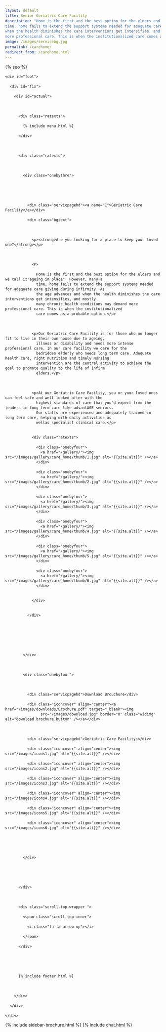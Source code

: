 ```yaml
---
layout: default
title: Senior Geriatric Care Facility
description: "Home is the first and the best option for the elders and we call it 'ageing in place'! However, many a
time, home fails to extend the support systems needed for adequate care giving during infirmity. As the age advances and
when the health diminishes the care interventions get intensifies, and mostly many chronic health conditions may demand
more professional care. This is when the institutionalized care comes as a probable option."
image: /images/servicebg.jpg
permalink: /carehome/
redirect_from: /carehome.html
---
```


<head>

  <meta http-equiv="Content-Type" content="text/html; charset=utf-8" />

  <link rel="shortcut icon" href="/images/fav-icon.png" />

  <meta name="viewport" content="width=device-width, initial-scale=1">


  {% seo %}

  <meta name="keywords"
    content="seniors care, elder care, assisted living homes, coma care, dementia care, Alzheimer's care, respite care, foster care, hospice care, domicilary care, Geriatric Care Facility, old age home, bed ridden patients, Intervention patients, tracheotomy patients, colostomy, catheter, nasal feeding, PEG feeding, geriatric counseling, senior counseling, old age care, home nursing, elderly care taker,senior care giver,trained home nurses, trained senior carer, gerentology experts, research, seminar, international faculty in gerentology" />



  <link href="/assets/css/advant.css" rel="stylesheet" type="text/css" />

  <script src="/scroltop/scrolltop.js"></script>

  <script src="/scroltop/scrolcontrole.js"></script>



  <!--mobile menu start-->

  <link rel="stylesheet" href="/respmenu/responsivemobilemenu.css" type="text/css" />

  <script type="text/javascript" src="/respmenu/responsivemobilemenu.js"></script>

  <!--mobile menu end-->



  <!--sidebar script start from here-->

  <script src="/sidebar/jquery.js" type="text/javascript"></script>

  <link href="/sidebar/sidebar.css" rel="stylesheet" type="text/css" />

  <script type="text/javascript">

    jQuery(document).ready(

      function () {
        jQuery("#facebook_right").hover(function () { jQuery(this).stop(true, false).animate({ right: 0 }, 500); },

          function () { jQuery("#facebook_right").stop(true, false).animate({ right: -325 }, 500); });



        jQuery("#twitter_right").hover(function () { jQuery(this).stop(true, false).animate({ right: 0 }, 500); },

          function () { jQuery("#twitter_right").stop(true, false).animate({ right: -325 }, 500); });



        jQuery("#testimoni_right").hover(function () { jQuery(this).stop(true, false).animate({ right: 0 }, 500); },

          function () { jQuery("#testimoni_right").stop(true, false).animate({ right: -300 }, 500); });

      });

  </script>



  <!--sidebar script end from here-->
  <!-- Google Analytics -->
  <script async src="https://www.googletagmanager.com/gtag/js?id=UA-140719676-1"></script>
  <script>
    window.dataLayer = window.dataLayer || [];
    function gtag() { dataLayer.push(arguments); }
    gtag('js', new Date());

    gtag('config', 'UA-140719676-1');
  </script>


</head>



<body>

  <div id="servicebg">

    <div id="foot">

      <div id="fix">

        <div id="actual">



          <div class="ratexts">

            {% include menu.html %}

          </div>



          <div class="ratexts">



            <div class="onebythre">





              <div class="servicpagehd"><a name="1">Geriatric Care Facility</a></div>

              <div class="bgtext">



                <p><strong>Are you looking for a place to keep your loved one?</strong></p>



                <P>

                  Home is the first and the best option for the elders and we call it"ageing in place"! However, many a
                  time, home fails to extend the support systems needed for adequate care giving during infirmity. As
                  the age advances and when the health diminishes the care interventions get intensifies, and mostly
                  many chronic health conditions may demand more professional care. This is when the institutionalized
                  care comes as a probable option.</p>



                <p>Our Geriatric Care Facility is for those who no longer fit to live in their own house due to ageing,
                  illness or disability and needs more intense professional care. In our care facility we care for the
                  bedridden elderly who needs long term care. Adequate health care, right nutrition and timely Nursing
                  intervention are the central activity to achieve the goal to promote quality to the life of infirm
                  elders.</p>



                <p>At our Geriatric Care Facility, you or your loved ones can feel safe and well looked after with the
                  highest standards of care that you'd expect from the leaders in long term care like advantAGE seniors.
                  Our staffs are experienced and adequately trained in long term care, helping with daily activities as
                  wellas specialist clinical care.</p>


                <div class="ratexts">

                  <div class="onebyfour">
                    <a href="/gallery/"><img src="/images/gallery/care_home/thumb/1.jpg" alt="{{site.alt}}" /></a>
                  </div>

                  <div class="onebyfour">
                    <a href="/gallery/"><img src="/images/gallery/care_home/thumb/2.jpg" alt="{{site.alt}}" /></a>
                  </div>

                  <div class="onebyfour">
                    <a href="/gallery/"><img src="/images/gallery/care_home/thumb/3.jpg" alt="{{site.alt}}" /></a>
                  </div>

                  <div class="onebyfour">
                    <a href="/gallery/"><img src="/images/gallery/care_home/thumb/4.jpg" alt="{{site.alt}}" /></a>
                  </div>

                  <div class="onebyfour">
                    <a href="/gallery/"><img src="/images/gallery/care_home/thumb/5.jpg" alt="{{site.alt}}" /></a>
                  </div>

                  <div class="onebyfour">
                    <a href="/gallery/"><img src="/images/gallery/care_home/thumb/6.jpg" alt="{{site.alt}}" /></a>
                  </div>


                </div>


              </div>







            </div>



            <div class="onebyfour">



              <div class="servicpagehd">Download Brouchure</div>

              <div class="iconcover" align="center"><a href="/images/downloads/Brochure.pdf" target="_blank"><img
                    src="/images/download.jpg" border="0" class="widimg" alt="download brochure button" /></a></div>



              <div class="servicpagehd">Geriatric Care Facilitys</div>

              <div class="iconcover" align="center"><img src="/images/icons1.jpg" alt="{{site.alt}}" /></div>

              <div class="iconcover" align="center"><img src="/images/icons2.jpg" alt="{{site.alt}}" /></div>

              <div class="iconcover" align="center"><img src="/images/icons3.jpg" alt="{{site.alt}}" /></div>

              <div class="iconcover" align="center"><img src="/images/icons4.jpg" alt="{{site.alt}}" /></div>

              <div class="iconcover" align="center"><img src="/images/icons5.jpg" alt="{{site.alt}}" /></div>

              <div class="iconcover" align="center"><img src="/images/icons6.jpg" alt="{{site.alt}}" /></div>





            </div>





          </div>



          <div class="scroll-top-wrapper ">

            <span class="scroll-top-inner">

              <i class="fa fa-arrow-up"></i>

            </span>

          </div>





          {% include footer.html %}



        </div>

      </div>

    </div>

  </div>


  {% include sidebar-brochure.html %}
  {% include chat.html %}
</body>
